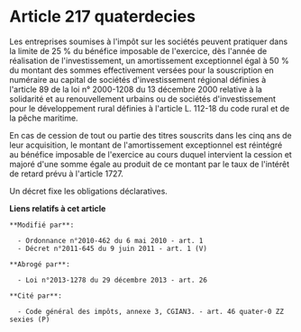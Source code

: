 # Article 217 quaterdecies

Les entreprises soumises à l'impôt sur les sociétés peuvent pratiquer dans la limite de 25 % du bénéfice imposable de
l'exercice, dès l'année de réalisation de l'investissement, un amortissement exceptionnel égal à 50 % du montant des sommes
effectivement versées pour la souscription en numéraire au capital de sociétés d'investissement régional définies à l'article
89 de la loi n° 2000-1208 du 13 décembre 2000 relative à la solidarité et au renouvellement urbains ou de sociétés
d'investissement pour le développement rural définies à l'article L. 112-18 du code rural et de la pêche maritime.

En cas de cession de tout ou partie des titres souscrits dans les cinq ans de leur acquisition, le montant de l'amortissement
exceptionnel est réintégré au bénéfice imposable de l'exercice au cours duquel intervient la cession et majoré d'une somme
égale au produit de ce montant par le taux de l'intérêt de retard prévu à l'article 1727.

Un décret fixe les obligations déclaratives.

**Liens relatifs à cet article**

	**Modifié par**:

	  - Ordonnance n°2010-462 du 6 mai 2010 - art. 1
	  - Décret n°2011-645 du 9 juin 2011 - art. 1 (V)

	**Abrogé par**:

	  - Loi n°2013-1278 du 29 décembre 2013 - art. 26

	**Cité par**:

	  - Code général des impôts, annexe 3, CGIAN3. - art. 46 quater-0 ZZ sexies (P)
